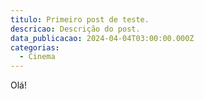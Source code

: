 ```yaml
---
titulo: Primeiro post de teste.
descricao: Descrição do post.
data_publicacao: 2024-04-04T03:00:00.000Z
categorias:
  - Cinema
---
```


Olá!
